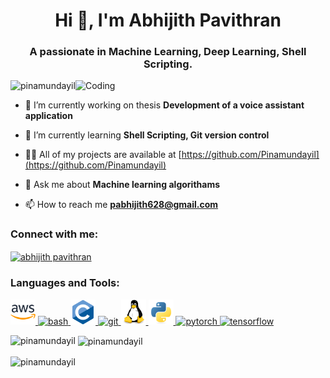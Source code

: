 <h1 align="center">Hi 👋, I'm Abhijith Pavithran</h1>
<h3 align="center">A passionate in Machine Learning, Deep Learning, Shell Scripting.</h3>
<img align="right" alt="Coding" width="400" src="https://miro.medium.com/v2/resize:fit:1400/1*TlbU0F-waQf7_zOfhUNldQ.gif">

<p align="left"> <img src="https://komarev.com/ghpvc/?username=pinamundayil&label=Profile%20views&color=0e75b6&style=flat" alt="pinamundayil" /> </p>

- 🔭 I’m currently working on thesis **Development of a voice assistant application**

- 🌱 I’m currently learning **Shell Scripting, Git version control**

- 👨‍💻 All of my projects are available at [https://github.com/Pinamundayil](https://github.com/Pinamundayil)

- 💬 Ask me about **Machine learning algorithams**

- 📫 How to reach me **pabhijith628@gmail.com**

<h3 align="left">Connect with me:</h3>
<p align="left">
<a href="https://linkedin.com/in/abhijith pavithran" target="blank"><img align="center" src="https://raw.githubusercontent.com/rahuldkjain/github-profile-readme-generator/master/src/images/icons/Social/linked-in-alt.svg" alt="abhijith pavithran" height="30" width="40" /></a>
</p>

<h3 align="left">Languages and Tools:</h3>
<p align="left"> <a href="https://aws.amazon.com" target="_blank" rel="noreferrer"> <img src="https://raw.githubusercontent.com/devicons/devicon/master/icons/amazonwebservices/amazonwebservices-original-wordmark.svg" alt="aws" width="40" height="40"/> </a> <a href="https://www.gnu.org/software/bash/" target="_blank" rel="noreferrer"> <img src="https://www.vectorlogo.zone/logos/gnu_bash/gnu_bash-icon.svg" alt="bash" width="40" height="40"/> </a> <a href="https://www.cprogramming.com/" target="_blank" rel="noreferrer"> <img src="https://raw.githubusercontent.com/devicons/devicon/master/icons/c/c-original.svg" alt="c" width="40" height="40"/> </a> <a href="https://git-scm.com/" target="_blank" rel="noreferrer"> <img src="https://www.vectorlogo.zone/logos/git-scm/git-scm-icon.svg" alt="git" width="40" height="40"/> </a> <a href="https://www.linux.org/" target="_blank" rel="noreferrer"> <img src="https://raw.githubusercontent.com/devicons/devicon/master/icons/linux/linux-original.svg" alt="linux" width="40" height="40"/> </a> <a href="https://www.python.org" target="_blank" rel="noreferrer"> <img src="https://raw.githubusercontent.com/devicons/devicon/master/icons/python/python-original.svg" alt="python" width="40" height="40"/> </a> <a href="https://pytorch.org/" target="_blank" rel="noreferrer"> <img src="https://www.vectorlogo.zone/logos/pytorch/pytorch-icon.svg" alt="pytorch" width="40" height="40"/> </a> <a href="https://www.tensorflow.org" target="_blank" rel="noreferrer"> <img src="https://www.vectorlogo.zone/logos/tensorflow/tensorflow-icon.svg" alt="tensorflow" width="40" height="40"/> </a> </p>

<p><img align="left" src="https://github-readme-stats.vercel.app/api/top-langs?username=pinamundayil&show_icons=true&locale=en&layout=compact" alt="pinamundayil" /></p>

<p>&nbsp;<img align="center" src="https://github-readme-stats.vercel.app/api?username=pinamundayil&show_icons=true&locale=en" alt="pinamundayil" /></p>

<p><img align="center" src="https://github-readme-streak-stats.herokuapp.com/?user=pinamundayil&" alt="pinamundayil" /></p>
